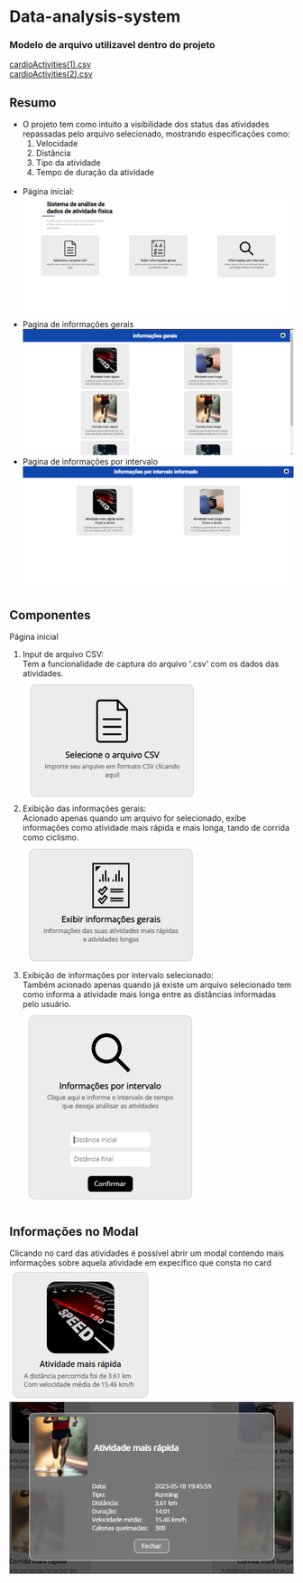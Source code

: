 # Data-analysis-system
### Modelo de arquivo utilizavel dentro do projeto
[cardioActivities(1).csv](https://github.com/hebertberamos/Data-analysis-system/blob/main/csv/cardioActivities%20(1).csv)<br>
[cardioActivities(2).csv](https://github.com/hebertberamos/Data-analysis-system/blob/main/csv/cardioActivities.csv)<br>

## Resumo
- O projeto tem como intuito a visibilidade dos status das atividades repassadas pelo arquivo selecionado, mostrando especificações como:
  1. Velocidade
  2. Distância
  3. Tipo da atividade
  4. Tempo de duração da atividade<br><br>
- Página inicial:
![home-page](https://github.com/hebertberamos/Data-analysis-system/blob/main/img/img-readme/home.png)
- Pagina de informações gerais
![general-informations-page](https://github.com/hebertberamos/Data-analysis-system/blob/main/img/img-readme/general-informations-page.png)
- Pagina de informações por intervalo
![interval-informations-page](https://github.com/hebertberamos/Data-analysis-system/blob/main/img/img-readme/informations-interval-page.png)

## Componentes
Página inicial
  1. Input de arquivo CSV: <br> Tem a funcionalidade de captura do arquivo '.csv' com os dados das atividades.<br> ![input-file](https://github.com/hebertberamos/Data-analysis-system/blob/main/img/img-readme/select-file-cuted.png)
  2. Exibição das informações gerais: <br>  Acionado apenas quando um arquivo for selecionado, exibe informações como atividade mais rápida e mais longa, tando de corrida como ciclismo. <br> ![input-general-informations](https://github.com/hebertberamos/Data-analysis-system/blob/main/img/img-readme/show-general-informations-cuted.png)
  3. Exibição de informações por intervalo selecionado: <br> Também acionado apenas quando já existe um arquivo selecionado tem como informa a atividade mais longa entre as distâncias informadas pelo usuário. <br> ![input-general-informations](https://github.com/hebertberamos/Data-analysis-system/blob/main/img/img-readme/interval-informations-cuted.png)

## Informações no Modal
Clicando no card das atividades é possível abrir um modal contendo mais informações sobre aquela atividade em expecífico que consta no card <br>
![card](https://github.com/hebertberamos/Data-analysis-system/blob/main/img/img-readme/activity-card.png) <br>
![modal-card](https://github.com/hebertberamos/Data-analysis-system/blob/main/img/img-readme/modal-informations-cuted.png)

